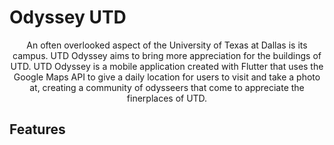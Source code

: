 # Odyssey UTD

<div align="center">An often overlooked aspect of the University of Texas at Dallas is its campus. UTD Odyssey aims to bring more appreciation for the buildings of UTD. UTD Odyssey is a mobile application created with Flutter that uses the Google Maps API to give a daily location for users to visit and take a photo at, creating a community of odysseers that come to appreciate the finerplaces of UTD. </div>

## Features
